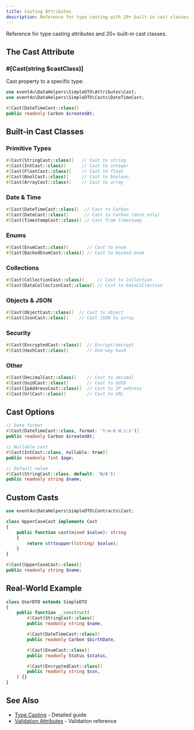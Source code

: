 ```yaml
---
title: Casting Attributes
description: Reference for type casting with 20+ built-in cast classes
---
```


Reference for type casting attributes and 20+ built-in cast classes.

## The Cast Attribute

### #[Cast(string $castClass)]

Cast property to a specific type:

<!-- skip-test: property declaration only -->
```php
use event4u\DataHelpers\SimpleDTO\Attributes\Cast;
use event4u\DataHelpers\SimpleDTO\Casts\DateTimeCast;

#[Cast(DateTimeCast::class)]
public readonly Carbon $createdAt;
```

## Built-in Cast Classes

### Primitive Types

<!-- skip-test: property declaration only -->
```php
#[Cast(StringCast::class)]   // Cast to string
#[Cast(IntCast::class)]      // Cast to integer
#[Cast(FloatCast::class)]    // Cast to float
#[Cast(BoolCast::class)]     // Cast to boolean
#[Cast(ArrayCast::class)]    // Cast to array
```

### Date & Time

<!-- skip-test: property declaration only -->
```php
#[Cast(DateTimeCast::class)]  // Cast to Carbon
#[Cast(DateCast::class)]      // Cast to Carbon (date only)
#[Cast(TimestampCast::class)] // Cast from timestamp
```

### Enums

<!-- skip-test: property declaration only -->
```php
#[Cast(EnumCast::class)]       // Cast to enum
#[Cast(BackedEnumCast::class)] // Cast to backed enum
```

### Collections

<!-- skip-test: property declaration only -->
```php
#[Cast(CollectionCast::class)]     // Cast to Collection
#[Cast(DataCollectionCast::class)] // Cast to DataCollection
```

### Objects & JSON

<!-- skip-test: property declaration only -->
```php
#[Cast(ObjectCast::class)]  // Cast to object
#[Cast(JsonCast::class)]    // Cast JSON to array
```

### Security

<!-- skip-test: property declaration only -->
```php
#[Cast(EncryptedCast::class)]  // Encrypt/decrypt
#[Cast(HashCast::class)]       // One-way hash
```

### Other

<!-- skip-test: property declaration only -->
```php
#[Cast(DecimalCast::class)]    // Cast to decimal
#[Cast(UuidCast::class)]       // Cast to UUID
#[Cast(IpAddressCast::class)]  // Cast to IP address
#[Cast(UrlCast::class)]        // Cast to URL
```

## Cast Options

```php
// Date format
#[Cast(DateTimeCast::class, format: 'Y-m-d H:i:s')]
public readonly Carbon $createdAt;

// Nullable cast
#[Cast(IntCast::class, nullable: true)]
public readonly ?int $age;

// Default value
#[Cast(StringCast::class, default: 'N/A')]
public readonly string $name;
```

## Custom Casts

```php
use event4u\DataHelpers\SimpleDTO\Contracts\Cast;

class UpperCaseCast implements Cast
{
    public function cast(mixed $value): string
    {
        return strtoupper((string) $value);
    }
}

#[Cast(UpperCaseCast::class)]
public readonly string $name;
```

## Real-World Example

```php
class UserDTO extends SimpleDTO
{
    public function __construct(
        #[Cast(StringCast::class)]
        public readonly string $name,

        #[Cast(DateTimeCast::class)]
        public readonly Carbon $birthDate,

        #[Cast(EnumCast::class)]
        public readonly Status $status,

        #[Cast(EncryptedCast::class)]
        public readonly string $ssn,
    ) {}
}
```

## See Also

- [Type Casting](/simple-dto/type-casting/) - Detailed guide
- [Validation Attributes](/attributes/validation/) - Validation reference
